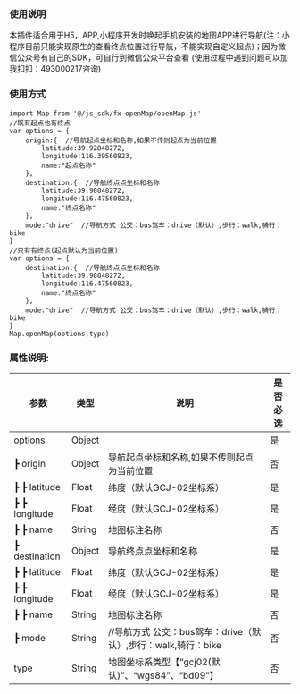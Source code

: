 ### 使用说明
本插件适合用于H5，APP,小程序开发时唤起手机安装的地图APP进行导航(注：小程序目前只能实现原生的查看终点位置进行导航，不能实现自定义起点)；因为微信公众号有自己的SDK，可自行到微信公众平台查看
(使用过程中遇到问题可以加我扣扣：493000217咨询)

### 使用方式

```
import Map from '@/js_sdk/fx-openMap/openMap.js'
//既有起点也有终点
var options = {
	origin:{  //导航起点坐标和名称,如果不传则起点为当前位置
		latitude:39.92848272,
		longitude:116.39560823,
		name:"起点名称"
	},
	destination:{  //导航终点点坐标和名称
		latitude:39.98848272,
		longitude:116.47560823,
		name:"终点名称"
	},
	mode:"drive"  //导航方式 公交：bus驾车：drive（默认）,步行：walk,骑行：bike
}
//只有有终点(起点默认为当前位置)
var options = {
	destination:{  //导航终点点坐标和名称
		latitude:39.98848272,
		longitude:116.47560823,
		name:"终点名称"
	},
	mode:"drive"  //导航方式 公交：bus驾车：drive（默认）,步行：walk,骑行：bike
}
Map.openMap(options,type)

```

### 属性说明:


| 参数            | 类型 | 说明                    | 是否必选 |
| --------------- | ---- | ------------------------ | ---- |
| options        | Object  |                   | 是 |
| ┣ origin        | Object  | 导航起点坐标和名称,如果不传则起点为当前位置                   | 否 |
| ┣ ┣ latitude        | Float  | 纬度（默认GCJ-02坐标系）                   | 是 |
| ┣ ┣ longitude  | Float   | 经度（默认GCJ-02坐标系）                   | 是 |
| ┣ ┣ name      | String  | 地图标注名称                 | 否 |
| ┣ destination        | Object  | 导航终点点坐标和名称                 | 是 |
| ┣ ┣ latitude        | Float  | 纬度（默认GCJ-02坐标系）                   | 是 |
| ┣ ┣ longitude  | Float   | 经度（默认GCJ-02坐标系）                   | 是 |
| ┣ ┣ name      | String  | 地图标注名称                 | 否 |
| ┣ mode        |  String | //导航方式 公交：bus驾车：drive（默认）,步行：walk,骑行：bike                   | 否 |
| type      | String  | 地图坐标系类型【“gcj02(默认)”、“wgs84”、“bd09”】              | 否 |

